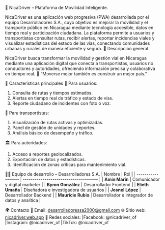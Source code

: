 🚗 NicaDriver – Plataforma de Movilidad Inteligente.

  NicaDriver es una aplicación web progresiva (PWA) desarrollada por el equipo Desarrolladores S.A., cuyo objetivo es mejorar la movilidad y el transporte público en Nicaragua mediante tecnología accesible, datos en tiempo real y participación ciudadana.
  La plataforma permite a usuarios y transportistas consultar rutas, recibir alertas, reportar incidencias viales y visualizar estadísticas del estado de las vías, conectando comunidades urbanas y rurales de manera eficiente y segura.
🧠 Descripción general

  NicaDriver busca transformar la movilidad y gestión vial en Nicaragua mediante una aplicación digital que conecta a transportistas, usuarios no conductores y autoridades, ofreciendo información precisa y colaborativa en tiempo real.
💬 “Moverse mejor también es construir un mejor país.”

🚀 Características principales
👥 Para usuarios:
  1. Consulta de rutas y tiempos estimados.
  2. Alertas en tiempo real de tráfico y estado de vías.
  3. Reporte ciudadano de incidentes con foto o voz.

🚌 Para transportistas:
  1. Visualización de rutas activas y optimizadas.
  2. Panel de gestión de unidades y reportes.
  3. Análisis básico de desempeño y tráfico.

🏛️ Para autoridades:
  1. Acceso a reportes geolocalizados.
  2. Exportación de datos y estadísticas.
  3. Identificación de zonas críticas para mantenimiento vial.

👨‍💻 Equipo de desarrollo – Desarrolladores S.A.
| Nombre             | Rol                                    |
| ------------------ | -------------------------------------- |
| **Amin Marín**     | Comunicador y digital marketer          |
| **Byron González** | Desarrollador Frontend                 |
| **Elieth Umaña**   | Diseñadora e investigadora de usuarios |
| **Josnel López**   | Desarrollador Backend                  |
| **Mauricio Rubio** | Desarrollador e integrador de datos y analítica        |

🌍 Contacto
📧 Email: desarrolladoressa2000@gmail.com
🌐 Sitio web: [nicadriver.web.app](https://nicadriver.netlify.app/)
📱 Redes sociales:
 |Facebook: @nicadriver_of
 |Instagram: @nicadriver_of
 |TikTok: @nicadriver_of

